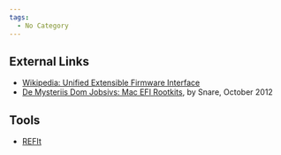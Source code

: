 ```yaml
---
tags:
  - No Category
---
```


## External Links

* [Wikipedia: Unified Extensible Firmware Interface](http://en.wikipedia.org/wiki/Unified_Extensible_Firmware_Interface)
* [De Mysteriis Dom Jobsivs: Mac EFI Rootkits](https://papers.put.as/papers/macosx/2012/De_Mysteriis_Dom_Jobsivs_Ruxcon.pdf),
  by Snare, October 2012

## Tools

* [REFIt](refit.md)
